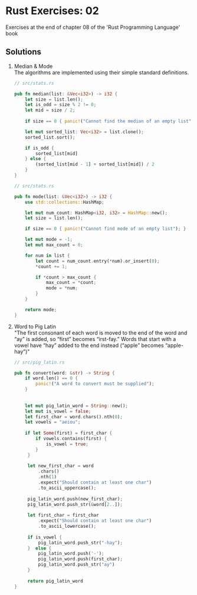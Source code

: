 # Rust Exercises: 02
Exercises at the end of chapter 08 of the 'Rust Programming Language' book

## Solutions
1. Median & Mode  
The algorithms are implemented using their simple standard definitions.

    ```rust
    // src/stats.rs
    
    pub fn median(list: &Vec<i32>) -> i32 {
        let size = list.len();
        let is_odd = size % 2 != 0;
        let mid = size / 2;
        
        if size == 0 { panic!("Cannot find the median of an empty list"); }
    
        let mut sorted_list: Vec<i32> = list.clone();
        sorted_list.sort();
    
        if is_odd {
            sorted_list[mid]
        } else {
            (sorted_list[mid - 1] + sorted_list[mid]) / 2
        }
    }
    ```
    
    ```rust
    // src/stats.rs
    
    pub fn mode(list: &Vec<i32>) -> i32 {
        use std::collections::HashMap;
    
        let mut num_count: HashMap<i32, i32> = HashMap::new();
        let size = list.len();
    
        if size == 0 { panic!("Cannot find mode of an empty list"); }
    
        let mut mode = -1;
        let mut max_count = 0;
    
        for num in list {
            let count = num_count.entry(*num).or_insert(0);
            *count += 1;
    
            if *count > max_count {
                max_count = *count;
                mode = *num;
            }
        }
    
        return mode;
    }
    ```

2. Word to Pig Latin  
   "The first consonant of each word is moved to the end of the word and “ay” is added, so “first” becomes “irst-fay.” Words that start with a         vowel have “hay” added to the end instead (“apple” becomes “apple-hay”)"

   ```rust
   // src/pig_latin.rs
   
   pub fn convert(word: &str) -> String {
       if word.len() == 0 {
           panic!("A word to convert must be supplied");
       }
        
        
       let mut pig_latin_word = String::new();
       let mut is_vowel = false;
       let first_char = word.chars().nth(0);
       let vowels = "aeiou";
        
       if let Some(first) = first_char {
           if vowels.contains(first) {
               is_vowel = true;
           }
        }
        
        let new_first_char = word
            .chars()
            .nth(1)
            .expect("Should contain at least one char")
            .to_ascii_uppercase();
        
        pig_latin_word.push(new_first_char);
        pig_latin_word.push_str(&word[2..]);
        
        let first_char = first_char
            .expect("Should contain at least one char")
            .to_ascii_lowercase();
        
        if is_vowel {
            pig_latin_word.push_str("-hay");
        }  else {
            pig_latin_word.push('-');
            pig_latin_word.push(first_char);
            pig_latin_word.push_str("ay")
        }
        
        return pig_latin_word
   }
   ```
